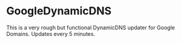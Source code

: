 # GoogleDynamicDNS
This is a very rough but functional DynamicDNS updater for Google Domains. Updates every 5 minutes.
